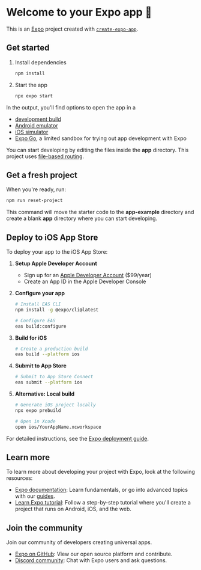 # Welcome to your Expo app 👋

This is an [Expo](https://expo.dev) project created with [`create-expo-app`](https://www.npmjs.com/package/create-expo-app).

## Get started

1. Install dependencies

   ```bash
   npm install
   ```

2. Start the app

   ```bash
   npx expo start
   ```

In the output, you'll find options to open the app in a

- [development build](https://docs.expo.dev/develop/development-builds/introduction/)
- [Android emulator](https://docs.expo.dev/workflow/android-studio-emulator/)
- [iOS simulator](https://docs.expo.dev/workflow/ios-simulator/)
- [Expo Go](https://expo.dev/go), a limited sandbox for trying out app development with Expo

You can start developing by editing the files inside the **app** directory. This project uses [file-based routing](https://docs.expo.dev/router/introduction).

## Get a fresh project

When you're ready, run:

```bash
npm run reset-project
```

This command will move the starter code to the **app-example** directory and create a blank **app** directory where you can start developing.

## Deploy to iOS App Store

To deploy your app to the iOS App Store:

1. **Setup Apple Developer Account**
   - Sign up for an [Apple Developer Account](https://developer.apple.com/) ($99/year)
   - Create an App ID in the Apple Developer Console

2. **Configure your app**
   ```bash
   # Install EAS CLI
   npm install -g @expo/cli@latest

   # Configure EAS
   eas build:configure
   ```

3. **Build for iOS**
   ```bash
   # Create a production build
   eas build --platform ios
   ```

4. **Submit to App Store**
   ```bash
   # Submit to App Store Connect
   eas submit --platform ios
   ```

5. **Alternative: Local build**
   ```bash
   # Generate iOS project locally
   npx expo prebuild

   # Open in Xcode
   open ios/YourAppName.xcworkspace
   ```

For detailed instructions, see the [Expo deployment guide](https://docs.expo.dev/submit/ios/).

## Learn more

To learn more about developing your project with Expo, look at the following resources:

- [Expo documentation](https://docs.expo.dev/): Learn fundamentals, or go into advanced topics with our [guides](https://docs.expo.dev/guides).
- [Learn Expo tutorial](https://docs.expo.dev/tutorial/introduction/): Follow a step-by-step tutorial where you'll create a project that runs on Android, iOS, and the web.

## Join the community

Join our community of developers creating universal apps.

- [Expo on GitHub](https://github.com/expo/expo): View our open source platform and contribute.
- [Discord community](https://chat.expo.dev): Chat with Expo users and ask questions.
